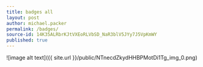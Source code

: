 ```yaml
---
title: badges all
layout: post
author: michael.packer
permalink: /badges/
source-id: 14K35ALRbrKJtVXEoRLVbSD_NaR3blV5JYy7J5VpKmWY
published: true
---
```

![image alt text]({{ site.url }}/public/NTnecdZkydHHBPMotDi1Tg_img_0.png)

